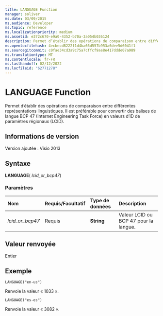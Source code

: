 ```yaml
---
title: LANGUAGE Function
manager: soliver
ms.date: 03/09/2015
ms.audience: Developer
ms.topic: reference
ms.localizationpriority: medium
ms.assetid: e372c670-e9a0-4352-b70a-3a054b036124
description: Permet d’établir des opérations de comparaison entre différentes représentations linguistiques. Il est préférable pour convertir des balises de langue BCP 47 (Internet Engineering Task Force) en valeurs d’ID de paramètres régionaux (LCID).
ms.openlocfilehash: 4ecbecd8222f1d4ba66d557b953a6dee5d6041f1
ms.sourcegitcommit: c0fae34cd3a9c75a7cffcf9ae8e417ddde07a989
ms.translationtype: MT
ms.contentlocale: fr-FR
ms.lasthandoff: 02/12/2022
ms.locfileid: "62771278"
---
```

# <a name="language-function"></a>LANGUAGE Function

Permet d’établir des opérations de comparaison entre différentes représentations linguistiques. Il est préférable pour convertir des balises de langue BCP 47 (Internet Engineering Task Force) en valeurs d’ID de paramètres régionaux (LCID).
  
## <a name="version-information"></a>Informations de version

Version ajoutée : Visio 2013
 
  
## <a name="syntax"></a>Syntaxe

 **LANGUAGE**( _lcid_or_bcp47_)
  
### <a name="parameters"></a>Paramètres

|**Nom**|**Requis/Facultatif**|**Type de données**|**Description**|
|:-----|:-----|:-----|:-----|
| _lcid_or_bcp47_ <br/> |Requis  <br/> |**String** <br/> |Valeur LCID ou BCP 47 pour la langue. |
   
## <a name="return-value"></a>Valeur renvoyée

Entier
  
## <a name="example"></a>Exemple

 `LANGUAGE("en-us")`
  
Renvoie la valeur « 1033 ».
  
 `LANGUAGE("es-es")`
  
Renvoie la valeur « 3082 ».
  

